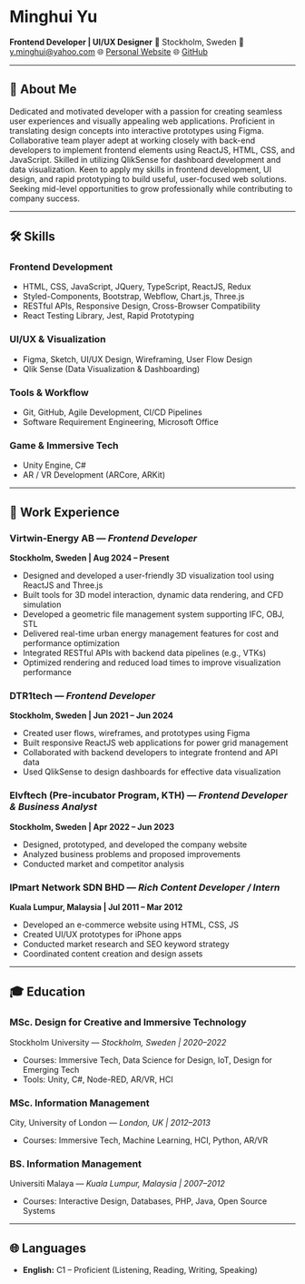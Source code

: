 # Minghui Yu

**Frontend Developer | UI/UX Designer**
📍 Stockholm, Sweden
📧 [y.minghui@yahoo.com](mailto:y.minghui@yahoo.com)
🌐 [Personal Website](https://personalymh.netlify.app)
🌐 [GitHub](https://github.com/miyu0201)

---

## 👤 About Me

Dedicated and motivated developer with a passion for creating seamless user experiences and visually appealing web applications. Proficient in translating design concepts into interactive prototypes using Figma. Collaborative team player adept at working closely with back-end developers to implement frontend elements using ReactJS, HTML, CSS, and JavaScript. Skilled in utilizing QlikSense for dashboard development and data visualization. Keen to apply my skills in frontend development, UI design, and rapid prototyping to build useful, user-focused web solutions. Seeking mid-level opportunities to grow professionally while contributing to company success.

---

## 🛠️ Skills

### Frontend Development

* HTML, CSS, JavaScript, JQuery, TypeScript, ReactJS, Redux
* Styled-Components, Bootstrap, Webflow, Chart.js, Three.js
* RESTful APIs, Responsive Design, Cross-Browser Compatibility
* React Testing Library, Jest, Rapid Prototyping

### UI/UX & Visualization

* Figma, Sketch, UI/UX Design, Wireframing, User Flow Design
* Qlik Sense (Data Visualization & Dashboarding)

### Tools & Workflow

* Git, GitHub, Agile Development, CI/CD Pipelines
* Software Requirement Engineering, Microsoft Office

### Game & Immersive Tech

* Unity Engine, C#
* AR / VR Development (ARCore, ARKit)

---

## 💼 Work Experience

### **Virtwin-Energy AB** — *Frontend Developer*

**Stockholm, Sweden | Aug 2024 – Present**

* Designed and developed a user-friendly 3D visualization tool using ReactJS and Three.js
* Built tools for 3D model interaction, dynamic data rendering, and CFD simulation
* Developed a geometric file management system supporting IFC, OBJ, STL
* Delivered real-time urban energy management features for cost and performance optimization
* Integrated RESTful APIs with backend data pipelines (e.g., VTKs)
* Optimized rendering and reduced load times to improve visualization performance

### **DTR1tech** — *Frontend Developer*

**Stockholm, Sweden | Jun 2021 – Jun 2024**

* Created user flows, wireframes, and prototypes using Figma
* Built responsive ReactJS web applications for power grid management
* Collaborated with backend developers to integrate frontend and API data
* Used QlikSense to design dashboards for effective data visualization

### **Elvftech (Pre-incubator Program, KTH)** — *Frontend Developer & Business Analyst*

**Stockholm, Sweden | Apr 2022 – Jun 2023**

* Designed, prototyped, and developed the company website
* Analyzed business problems and proposed improvements
* Conducted market and competitor analysis

### **IPmart Network SDN BHD** — *Rich Content Developer / Intern*

**Kuala Lumpur, Malaysia | Jul 2011 – Mar 2012**

* Developed an e-commerce website using HTML, CSS, JS
* Created UI/UX prototypes for iPhone apps
* Conducted market research and SEO keyword strategy
* Coordinated content creation and design assets

---

## 🎓 Education

### **MSc. Design for Creative and Immersive Technology**

Stockholm University — *Stockholm, Sweden | 2020–2022*

* Courses: Immersive Tech, Data Science for Design, IoT, Design for Emerging Tech
* Tools: Unity, C#, Node-RED, AR/VR, HCI

### **MSc. Information Management**

City, University of London — *London, UK | 2012–2013*

* Courses: Immersive Tech, Machine Learning, HCI, Python, AR/VR

### **BS. Information Management**

Universiti Malaya — *Kuala Lumpur, Malaysia | 2007–2012*

* Courses: Interactive Design, Databases, PHP, Java, Open Source Systems

---

## 🌐 Languages

* **English:** C1 – Proficient
  (Listening, Reading, Writing, Speaking)
